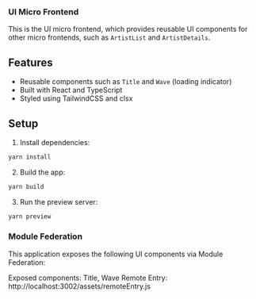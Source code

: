 ### **UI Micro Frontend**

This is the UI micro frontend, which provides reusable UI components for other micro frontends, such as `ArtistList` and `ArtistDetails`.

## Features
- Reusable components such as `Title` and `Wave` (loading indicator)
- Built with React and TypeScript
- Styled using TailwindCSS and clsx

## Setup

1. Install dependencies:
  ```bash
  yarn install
  ```
2. Build the app:
  ```bash
  yarn build
  ```
3. Run the preview server:
  ```bash
  yarn preview
  ```

### **Module Federation**
This application exposes the following UI components via Module Federation:

Exposed components: Title, Wave
Remote Entry: http://localhost:3002/assets/remoteEntry.js